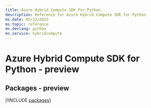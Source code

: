 ```yaml
---
title: Azure Hybrid Compute SDK for Python
description: Reference for Azure Hybrid Compute SDK for Python
ms.date: 05/12/2025
ms.topic: reference
ms.devlang: python
ms.service: hybridcompute
---
```

# Azure Hybrid Compute SDK for Python - preview
## Packages - preview
[!INCLUDE [packages](hybrid-compute-index.md)]